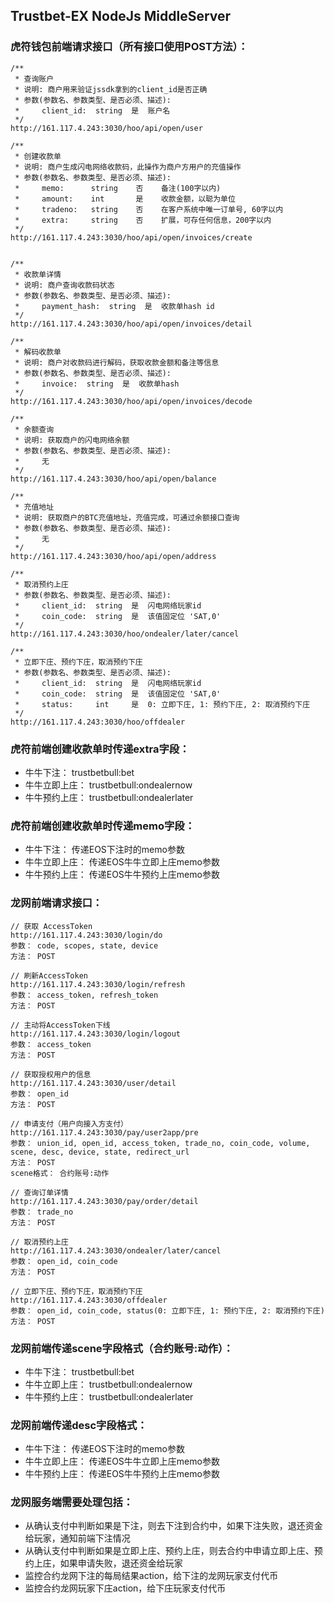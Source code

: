 ## Trustbet-EX NodeJs MiddleServer

### 虎符钱包前端请求接口（所有接口使用POST方法）：
```
/**
 * 查询账户
 * 说明: 商户用来验证jssdk拿到的client_id是否正确
 * 参数(参数名、参数类型、是否必须、描述):
 *     client_id:  string  是  账户名
 */
http://161.117.4.243:3030/hoo/api/open/user

/**
 * 创建收款单
 * 说明: 商户生成闪电网络收款码，此操作为商户方用户的充值操作
 * 参数(参数名、参数类型、是否必须、描述):
 *     memo:      string    否    备注(100字以内)
 *     amount:    int       是    收款金额，以聪为单位
 *     tradeno:   string    否    在客户系统中唯一订单号, 60字以内
 *     extra:     string    否    扩展，可存任何信息，200字以内
 */
http://161.117.4.243:3030/hoo/api/open/invoices/create


/**
 * 收款单详情
 * 说明: 商户查询收款码状态
 * 参数(参数名、参数类型、是否必须、描述):
 *     payment_hash:  string  是  收款单hash id
 */
http://161.117.4.243:3030/hoo/api/open/invoices/detail

/**
 * 解码收款单
 * 说明: 商户对收款码进行解码，获取收款金额和备注等信息
 * 参数(参数名、参数类型、是否必须、描述):
 *     invoice:  string  是  收款单hash
 */
http://161.117.4.243:3030/hoo/api/open/invoices/decode

/**
 * 余额查询
 * 说明: 获取商户的闪电网络余额
 * 参数(参数名、参数类型、是否必须、描述):
 *     无
 */
http://161.117.4.243:3030/hoo/api/open/balance

/**
 * 充值地址
 * 说明: 获取商户的BTC充值地址，充值完成，可通过余额接口查询
 * 参数(参数名、参数类型、是否必须、描述):
 *     无
 */
http://161.117.4.243:3030/hoo/api/open/address

/**
 * 取消预约上庄
 * 参数(参数名、参数类型、是否必须、描述):
 *     client_id:  string  是  闪电网络玩家id
 *     coin_code:  string  是  该值固定位 'SAT,0'
 */
http://161.117.4.243:3030/hoo/ondealer/later/cancel

/**
 * 立即下庄、预约下庄，取消预约下庄
 * 参数(参数名、参数类型、是否必须、描述):
 *     client_id:  string  是  闪电网络玩家id
 *     coin_code:  string  是  该值固定位 'SAT,0'
 *     status:     int     是  0: 立即下庄, 1: 预约下庄, 2: 取消预约下庄
 */
http://161.117.4.243:3030/hoo/offdealer
```

### 虎符前端创建收款单时传递extra字段：
- 牛牛下注：     trustbetbull:bet
- 牛牛立即上庄：  trustbetbull:ondealernow
- 牛牛预约上庄：  trustbetbull:ondealerlater

### 虎符前端创建收款单时传递memo字段：
- 牛牛下注：     传递EOS下注时的memo参数
- 牛牛立即上庄：  传递EOS牛牛立即上庄memo参数
- 牛牛预约上庄：  传递EOS牛牛预约上庄memo参数



### 龙网前端请求接口：
```
// 获取 AccessToken
http://161.117.4.243:3030/login/do
参数： code, scopes, state, device
方法： POST

// 刷新AccessToken
http://161.117.4.243:3030/login/refresh
参数： access_token, refresh_token
方法： POST

// 主动将AccessToken下线
http://161.117.4.243:3030/login/logout
参数： access_token
方法： POST

// 获取授权用户的信息
http://161.117.4.243:3030/user/detail
参数： open_id
方法： POST

// 申请支付（用户向接入方支付）
http://161.117.4.243:3030/pay/user2app/pre
参数： union_id, open_id, access_token, trade_no, coin_code, volume, scene, desc, device, state, redirect_url
方法： POST
scene格式： 合约账号:动作

// 查询订单详情
http://161.117.4.243:3030/pay/order/detail
参数： trade_no
方法： POST

// 取消预约上庄
http://161.117.4.243:3030/ondealer/later/cancel
参数： open_id, coin_code
方法： POST

// 立即下庄、预约下庄，取消预约下庄
http://161.117.4.243:3030/offdealer
参数： open_id, coin_code, status(0: 立即下庄, 1: 预约下庄, 2: 取消预约下庄)
方法： POST
```

### 龙网前端传递scene字段格式（合约账号:动作）：
- 牛牛下注：     trustbetbull:bet
- 牛牛立即上庄：  trustbetbull:ondealernow
- 牛牛预约上庄：  trustbetbull:ondealerlater

### 龙网前端传递desc字段格式：
- 牛牛下注：     传递EOS下注时的memo参数
- 牛牛立即上庄：  传递EOS牛牛立即上庄memo参数
- 牛牛预约上庄：  传递EOS牛牛预约上庄memo参数

### 龙网服务端需要处理包括：
- 从确认支付中判断如果是下注，则去下注到合约中，如果下注失败，退还资金给玩家，通知前端下注情况
- 从确认支付中判断如果是立即上庄、预约上庄，则去合约中申请立即上庄、预约上庄，如果申请失败，退还资金给玩家
- 监控合约龙网下注的每局结果action，给下注的龙网玩家支付代币
- 监控合约龙网玩家下庄action，给下庄玩家支付代币

